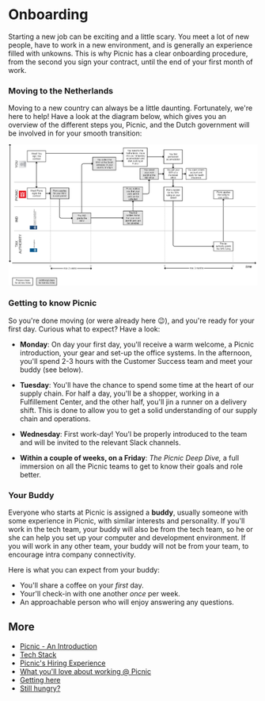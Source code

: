 # Onboarding

Starting a new job can be exciting and a little scary. You meet a lot of new people, have to work in a new environment, and is generally an experience filled with unkowns. This is why Picnic has a clear onboarding procedure, from the second you sign your contract, until the end of your first month of work.

### Moving to the Netherlands

Moving to a new country can always be a little daunting. Fortunately, we're here to help! Have a look at the diagram below, which gives you an overview of the different steps you, Picnic, and the Dutch government will be involved in for your smooth transition: 

![Checklist](images/checklist.png)

### Getting to know Picnic

So you're done moving (or were already here 😉), and you're ready for your first day. Curious what to expect? Have a look:

- **Monday**: On day  your first day, you'll receive a warm welcome, a Picnic introduction, your gear and set-up the office systems. In the afternoon, you'll spend 2-3 hours with the Customer Success team and meet your buddy (see below).

- **Tuesday**: You'll have the chance to spend some time at the heart of our supply chain. For half a day, you'll be a shopper, working in a Fulfillement Center, and the other half, you'll jin a runner on a delivery shift. This is done to allow you to get a solid understanding of our supply chain and operations.

- **Wednesday**: First work-day! You'l be properly introduced to the team and will be invited to the relevant Slack channels.

- **Within a couple of weeks, on a Friday**:  _The Picnic Deep Dive,_ a full immersion on all the Picnic teams to get to know their goals and role better.

### Your Buddy

Everyone who starts at Picnic is assigned a **buddy**, usually someone with some experience in Picnic, with similar interests and personality. If you'll work in the tech team, your buddy will also be from the tech team, so he or she can help you set up your computer and development environment. If you will work in any other team, your buddy will not be from your team, to encourage intra company connectivity.

Here is what you can expect from your buddy:

- You'll share a coffee on your _first_ day.
- Your'll check-in with one another _once_ per week.
- An approachable person who will enjoy answering any questions.

## More

- [Picnic - An Introduction](Intro.md)
- [Tech Stack](Tech_Stack.md)
- [Picnic's Hiring Experience](Hiring_Process.md)
- [What you'll love about working @ Picnic](What_love_Picnic.md)
- [Getting here](map.md)
- [Still hungry?](hungry.md)
